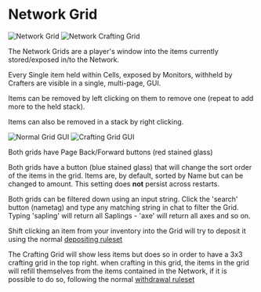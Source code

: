 # Network Grid

![Network Grid](../../.gitbook/assets/networks/tile\_network\_grid\_1.png) ![Network Crafting Grid](../../.gitbook/assets/tile\_network\_grid\_2.png)

The Network Grids are a player's window into the items currently stored/exposed in/to the Network.

Every Single item held within Cells, exposed by Monitors, withheld by Crafters are visible in a single, multi-page, GUI.

Items can be removed by left clicking on them to remove one (repeat to add more to the held stack).

Items can also be removed in a stack by right clicking.

![Normal Grid GUI](../../.gitbook/assets/networks/demo\_gui\_grid\_normal.png) ![Crafting Grid GUI](../../.gitbook/assets/networks/demo\_gui\_grid\_crafting.png)

Both grids have Page Back/Forward buttons (red stained glass)

Both grids have a button (blue stained glass) that will change the sort order of the items in the grid. Items are, by default, sorted by Name but can be changed to amount. This setting does **not** persist across restarts.

Both grids can be filtered down using an input string. Click the 'search' button (nametag) and type any matching string in chat to filter the Grid. Typing 'sapling' will return all Saplings - 'axe' will return all axes and so on.

Shift clicking an item from your inventory into the Grid will try to deposit it using the normal [depositing ruleset](../basics/item-deposit-withdrawal.md#depositing)

The Crafting Grid will show less items but does so in order to have a 3x3 crafting grid in the top right. when crafting in this grid, the items in the grid will refill themselves from the items contained in the Network, if it is possible to do so, following the normal [withdrawal ruleset](../basics/item-deposit-withdrawal.md#withdrawal)
